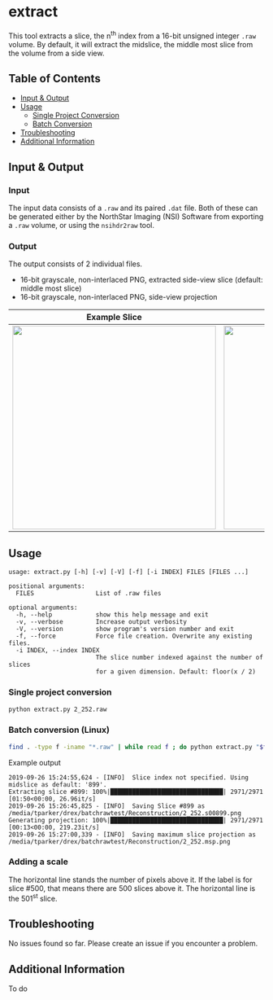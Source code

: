 # extract

This tool extracts a slice, the n<sup>th</sup> index from a 16-bit unsigned
integer `.raw` volume. By default, it will extract the midslice, the middle most
slice from the volume from a side view.

## Table of Contents

- [Input & Output](#input-&-output)
- [Usage](#usage)
  * [Single Project Conversion](#single-project-conversion)
  * [Batch Conversion](#batch-conversion-linux)
- [Troubleshooting](#troubleshooting)
- [Additional Information](#additional-information)

## Input & Output

### Input

The input data consists of a `.raw` and its paired `.dat` file. Both of these
can be generated either by the NorthStar Imaging (NSI) Software from exporting a
`.raw` volume, or using the `nsihdr2raw` tool.

### Output

The output consists of 2 individual files.
- 16-bit grayscale, non-interlaced PNG, extracted side-view slice (default: middle most slice)
- 16-bit grayscale, non-interlaced PNG, side-view projection

|Example Slice|Example Projection|
|-|-|
|<img src="../doc/img/midslice_example.png" width="400">|<img src="../doc/img/side_projection_example.png" width="400">|

## Usage
```
usage: extract.py [-h] [-v] [-V] [-f] [-i INDEX] FILES [FILES ...]

positional arguments:
  FILES                 List of .raw files

optional arguments:
  -h, --help            show this help message and exit
  -v, --verbose         Increase output verbosity
  -V, --version         show program's version number and exit
  -f, --force           Force file creation. Overwrite any existing files.
  -i INDEX, --index INDEX
                        The slice number indexed against the number of slices
                        for a given dimension. Default: floor(x / 2) 
```
### Single project conversion

```bash
python extract.py 2_252.raw
```

### Batch conversion (Linux)

```bash
find . -type f -iname "*.raw" | while read f ; do python extract.py "$f" ; done
```

Example output
```
2019-09-26 15:24:55,624 - [INFO]  Slice index not specified. Using midslice as default: '899'.
Extracting slice #899: 100%|███████████████████████████████| 2971/2971 [01:50<00:00, 26.96it/s]
2019-09-26 15:26:45,825 - [INFO]  Saving Slice #899 as /media/tparker/drex/batchrawtest/Reconstruction/2_252.s00899.png
Generating projection: 100%|███████████████████████████████| 2971/2971 [00:13<00:00, 219.23it/s]
2019-09-26 15:27:00,339 - [INFO]  Saving maximum slice projection as /media/tparker/drex/batchrawtest/Reconstruction/2_252.msp.png
```

### Adding a scale

The horizontal line stands the number of pixels above it. If the label
is for slice #500, that means there are 500 slices above it. The horizontal line
is the 501<sup>st</sup> slice.

## Troubleshooting

No issues found so far. Please create an issue if you encounter a problem. 

## Additional Information

To do